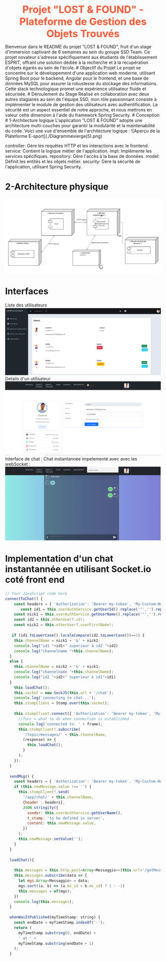 <html>
<p align="center">
  <b><font color="#ff5733" size="6">Projet "LOST & FOUND" - Plateforme de Gestion des Objets Trouvés</font></b>
</p>
</html>
Bienvenue dans le README du projet "LOST & FOUND", fruit d'un stage d'immersion captivant de 6 semaines au sein du groupe SSD Team. Ce projet novateur s'adresse spécifiquement aux étudiants de l'établissement ESPRIT,
offrant une solution dédiée à la recherche et à la récupération d'objets égarés au sein de l'école.
# Objectif du Projet
Le projet se concentre sur le développement d'une application web moderne, utilisant Spring Boot pour le backend, Angular pour le frontend, et une base de données MySQL pour 
assurer la robustesse du stockage des informations. Cette stack technologique promet une expérience utilisateur fluide et sécurisée.
# Déroulement du Stage
Réalisé en collaboration avec deux autres stagiaires au sein de l'équipe SSD, mon rôle passionnant consiste à implémenter le module de gestion des utilisateurs avec authentification. La sécurité est un aspect essentiel de notre approche,
et nous mettrons en valeur cette dimension à l'aide du framework Spring Security.
# Conception 
# 1-Architecture logique 
L'application "LOST & FOUND" adopte une architecture multi-couches pour garantir la modularité et la maintenabilité du code. Voici une vue d'ensemble de l'architecture logique :
![Aperçu de la Plateforme E-sport](./Diagrammevierge(5).png)

controller: Gère les requêtes HTTP et les interactions avec le frontend.
service: Contient la logique métier de l'application.
impl: Implémente les services spécifiques.
repository: Gère l'accès à la base de données.
model: Définit les entités et les objets métier.
security: Gère la sécurité de l'application, utilisant Spring Security.
# 2-Architecture physique 
![Aperçu de la Plateforme E-sport](./Architecturephysique.png)
# Interfaces 
Liste des utilisateurs 
![List user](./Captureusers.PNG)
Details d'un utilisateur 
![Detail user](./captureeditchahine.PNG)
Interface de chat :
Chat instantannée impelementé avec avec les webSocket :
![Chat instantanné](./Capturechahine3.PNG)

# Implementation d'un chat instantannée en utilisant Socket.io coté front end 
```javascript
// Your JavaScript code here
connectToChat() {
    const headers = { 'Authorization': 'Bearer my-token', 'My-Custom-Header': 'foobar' };
       const id1 = this.userAuthService.getUserId().replace('"','').replace('"','')!;
    const nick1 = this.userAuthService.getUserName().replace('"','').replace('"','');
    const id2 = this.otherUser?.id!;
    const nick2 = this.otherUser?.userFirstName!;

   if (id1.toLowerCase().localeCompare(id2.toLowerCase())==1) {
    this.channelName = nick1 + '&' + nick2;
    console.log("id1 "+id1+" superieur à id2 "+id2)
    console.log("channelname "+this.channelName);
  }
  else {
    this.channelName = nick2 + '&' + nick1;
    console.log("channelname "+this.channelName);
    console.log("id2 "+id2+" superieur à id1"+id1)
  }
    this.loadChat();
    this.socket = new SockJS(this.url + '/chat');
    console.log('connecting to chat...');
    this.stompClient = Stomp.over(this.socket);

    this.stompClient.connect({ 'Authorization': 'Bearer my-token', 'My-Custom-Header': 'foobar' }, (frame) => {
      //func = what to do when connection is established
      console.log('connected to: ' + frame);
      this.stompClient!.subscribe(
        '/topic/messages/' + this.channelName,
        (response) => {
          this.loadChat();
        }
      );
    });
  }

  sendMsg() {
    const headers = { 'Authorization': 'Bearer my-token', 'My-Custom-Header': 'foobar' };
    if (this.newMessage.value !== '') {
      this.stompClient!.send(
        '/app/chat/' + this.channelName,
        {header : headers},
        JSON.stringify({
          sender: this.userAuthService.getUserName(),
          t_stamp: 'to be defined in server',
          content: this.newMessage.value,
        })
      );
      this.newMessage.setValue('');
    }
  }

  loadChat(){

    this.messages = this.http.post<Array<Messaggio>>(this.url+'/getMessages' ,  this.channelName );
    this.messages.subscribe(data => {
      let mgs:Array<Messaggio> = data;
      mgs.sort((a, b) => (a.ms_id > b.ms_id) ? 1 : -1)
      this.messages = of(mgs);
    })
    console.log(this.messages);
  }

  whenWasItPublished(myTimeStamp: string) {
    const endDate = myTimeStamp.indexOf('-');
    return (
      myTimeStamp.substring(0, endDate) +
      ' at ' +
      myTimeStamp.substring(endDate + 1)
    );
  }


